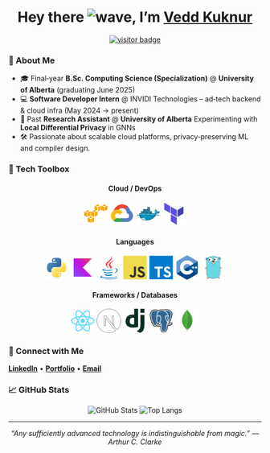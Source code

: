 <!-- GitHub Profile README – Vedd Kuknur -->

<h1 align="center">
  Hey&nbsp;there&nbsp;<img src="https://raw.githubusercontent.com/veddkuknur/veddkuknur/main/assets/wave.gif" width="30" alt="wave">, I’m
  <a href="https://github.com/Veddkuknur">Vedd Kuknur</a>
</h1>

<p align="center">
  <a href="https://visitor-badge.laobi.icu/badge?page_id=Veddkuknur.Veddkuknur" target="_blank">
    <img src="https://visitor-badge.laobi.icu/badge?page_id=Veddkuknur.Veddkuknur" alt="visitor badge">
  </a>
</p>

### 👋 About Me

- 🎓 Final‑year **B.Sc. Computing Science (Specialization)** @ **University of Alberta** (graduating June 2025)  
- 💻 **Software Developer Intern** @ INVIDI Technologies – ad‑tech backend & cloud infra (May 2024 → present)  
- 🔬 Past **Research Assistant** @ **University of Alberta** Experimenting with **Local Differential Privacy** in GNNs
- 🛠️ Passionate about scalable cloud platforms, privacy‑preserving ML and compiler design.

### 🧰 Tech Toolbox

<div align="center">

#### Cloud / DevOps
<a><img width="48" src="https://raw.githubusercontent.com/devicons/devicon/master/icons/amazonwebservices/amazonwebservices-original.svg" alt="AWS"></a>
<a><img width="48" src="https://raw.githubusercontent.com/devicons/devicon/master/icons/googlecloud/googlecloud-original.svg"       alt="GCP"></a>
<a><img width="48" src="https://raw.githubusercontent.com/devicons/devicon/master/icons/docker/docker-original.svg"                alt="Docker"></a>
<a><img width="48" src="https://raw.githubusercontent.com/devicons/devicon/master/icons/terraform/terraform-original.svg"          alt="Terraform"></a>

#### Languages
<a><img width="48" src="https://raw.githubusercontent.com/devicons/devicon/master/icons/python/python-original.svg"                 alt="Python"></a>
<a><img width="48" src="https://raw.githubusercontent.com/devicons/devicon/master/icons/kotlin/kotlin-original.svg"                 alt="Kotlin"></a>
<a><img width="48" src="https://raw.githubusercontent.com/devicons/devicon/master/icons/java/java-original.svg"                     alt="Java"></a>
<a><img width="48" src="https://raw.githubusercontent.com/devicons/devicon/master/icons/javascript/javascript-original.svg"         alt="JavaScript"></a>
<a><img width="48" src="https://raw.githubusercontent.com/devicons/devicon/master/icons/typescript/typescript-original.svg"         alt="TypeScript"></a>
<a><img width="48" src="https://raw.githubusercontent.com/devicons/devicon/master/icons/cplusplus/cplusplus-original.svg"           alt="C++"></a>
<a><img width="48" src="https://raw.githubusercontent.com/devicons/devicon/master/icons/go/go-original.svg"                         alt="Go"></a>

#### Frameworks / Databases
<a><img width="48" src="https://raw.githubusercontent.com/devicons/devicon/master/icons/react/react-original.svg"                   alt="React"></a>
<a><img width="48" src="https://raw.githubusercontent.com/devicons/devicon/master/icons/nextjs/nextjs-line.svg"                    alt="Next.js"></a>
<a><img width="48" src="https://raw.githubusercontent.com/devicons/devicon/master/icons/django/django-plain.svg"                    alt="Django"></a>
<a><img width="48" src="https://raw.githubusercontent.com/devicons/devicon/master/icons/postgresql/postgresql-original.svg"         alt="PostgreSQL"></a>
<a><img width="48" src="https://raw.githubusercontent.com/devicons/devicon/master/icons/mongodb/mongodb-original.svg"               alt="MongoDB"></a>

</div>

### 🤝 Connect with Me

<p align="left">
  <a href="https://www.linkedin.com/in/veddkuknur/"><strong>LinkedIn</strong></a> •
  <a href="https://veddkuknur.github.io/"><strong>Portfolio</strong></a> •
  <a href="mailto:ved.kuknur@gmail.com"><strong>Email</strong></a>
</p>

### 📈 GitHub Stats

<p align="center">
  <img src="https://github-readme-stats.vercel.app/api?username=Veddkuknur&show_icons=true&theme=transparent&hide_border=true"  alt="GitHub Stats">
  <img src="https://github-readme-stats.vercel.app/api/top-langs/?username=Veddkuknur&layout=compact&theme=transparent&hide_border=true" alt="Top Langs">
</p>

---

<p align="center">
  <em>“Any sufficiently advanced technology is indistinguishable from magic.” — Arthur&nbsp;C.&nbsp;Clarke</em>
</p>

